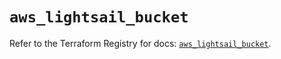 # `aws_lightsail_bucket`

Refer to the Terraform Registry for docs: [`aws_lightsail_bucket`](https://registry.terraform.io/providers/hashicorp/aws/6.8.0/docs/resources/lightsail_bucket).
